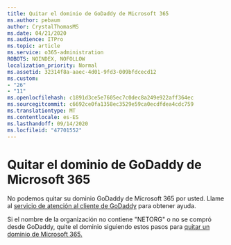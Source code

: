 ```yaml
---
title: Quitar el dominio de GoDaddy de Microsoft 365
ms.author: pebaum
author: CrystalThomasMS
ms.date: 04/21/2020
ms.audience: ITPro
ms.topic: article
ms.service: o365-administration
ROBOTS: NOINDEX, NOFOLLOW
localization_priority: Normal
ms.assetid: 32314f8a-aaec-4d01-9fd3-009bfdcecd12
ms.custom:
- "26"
- "11"
ms.openlocfilehash: c1891d3ce5e7605ec7c0dec8a249e922aff364ec
ms.sourcegitcommit: c6692ce0fa1358ec3529e59ca0ecdfdea4cdc759
ms.translationtype: MT
ms.contentlocale: es-ES
ms.lasthandoff: 09/14/2020
ms.locfileid: "47701552"
---
```

# <a name="remove-your-godaddy-domain-from-microsoft-365"></a>Quitar el dominio de GoDaddy de Microsoft 365

No podemos quitar su dominio GoDaddy de Microsoft 365 por usted. Llame al [servicio de atención al cliente de GoDaddy](https://aka.ms/contact-godaddy) para obtener ayuda.
  
Si el nombre de la organización no contiene "NETORG" o no se compró desde GoDaddy, quite el dominio siguiendo estos pasos para [quitar un dominio de Microsoft 365.](https://docs.microsoft.com/microsoft-365/admin/get-help-with-domains/remove-a-domain)
  
